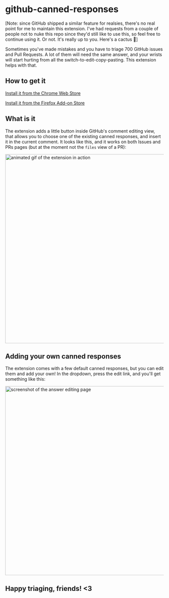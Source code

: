 # github-canned-responses

[Note: since GitHub shipped a similar feature for realsies, there's no real point for me to maintain this extension. I've had requests from a couple of people not to nuke this repo since they'd still like to use this, so feel free to continue using it. Or not. It's really up to you. Here's a cactus 🌵]

Sometimes you've made mistakes and you have to triage 700 GitHub issues and Pull Requests. A lot of them will need the same answer, and your wrists will start hurting from all the switch-to-edit-copy-pasting. This extension helps with that.

## How to get it
[Install it from the Chrome Web Store](https://chrome.google.com/webstore/detail/github-canned-responses/lhehmppafakahahobaibfcomknkhoina)

[Install it from the Firefox Add-on Store](https://addons.mozilla.org/en-US/firefox/addon/github-canned-responses/)

## What is it
The extension adds a little button inside GitHub's
comment editing view, that allows you to choose one of the existing canned responses, and insert it in the current comment. It looks like this, and it works on both Issues and PRs pages (but at the moment not the `files` view of a PR):

<img width="600" alt="animated gif of the extension in action" src="https://cloud.githubusercontent.com/assets/1369170/12740248/487daebe-c926-11e5-8538-52ec4f2f8756.gif">

## Adding your own canned responses
The extension comes with a few default canned responses, but you can edit them and add your own! In the dropdown, press the edit link, and you'll get something like this:

<img width="600" alt="screenshot of the answer editing page" src="https://cloud.githubusercontent.com/assets/1369170/12832821/5cf4a168-cb51-11e5-861a-bdeb69f69549.png">

## Happy triaging, friends! <3
